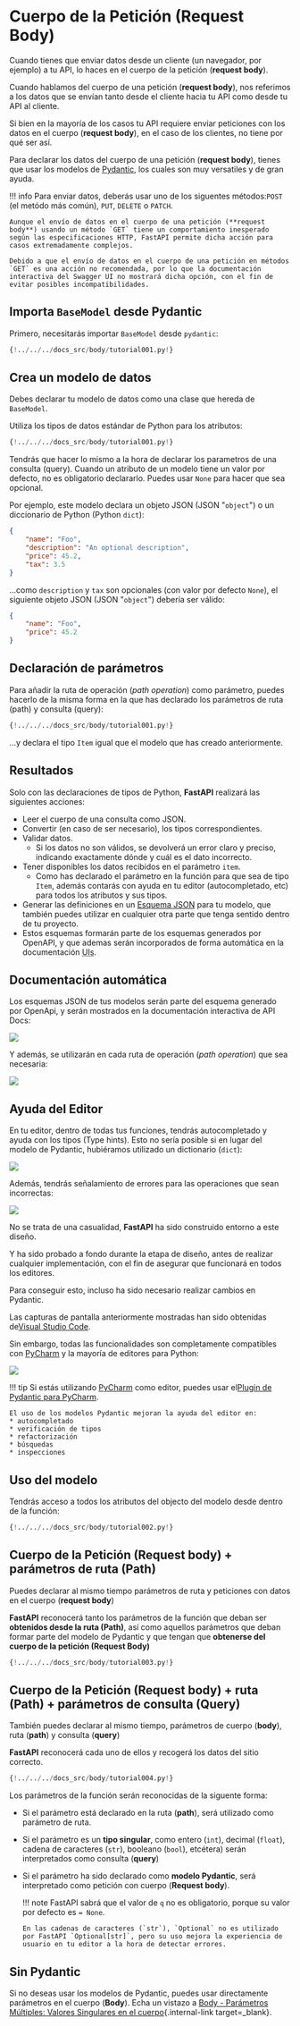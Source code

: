# Cuerpo de la Petición (Request Body)

Cuando tienes que enviar datos desde un cliente (un navegador, por ejemplo) a tu API, lo haces en el cuerpo de la petición (**request body**).

Cuando hablamos del cuerpo de una petición (**request body**), nos referimos a los datos que se envían tanto desde el cliente hacia tu API como desde tu API al cliente.

Si bien en la mayoría de los casos tu API requiere enviar peticiones con los datos en el cuerpo (**request body**), en el caso de los clientes, no tiene por qué ser así.

Para declarar los datos del cuerpo de una petición (**request body**), tienes que usar los modelos de <a href="https://pydantic-docs.helpmanual.io/" class="external-link" target="_blank">Pydantic</a>, los cuales son muy versatiles y de gran ayuda.

!!! info
Para enviar datos, deberás usar uno de los siguentes métodos:`POST` (el metódo más común), `PUT`, `DELETE` o `PATCH`.

    Aunque el envío de datos en el cuerpo de una petición (**request body**) usando un método `GET` tiene un comportamiento inesperado según las especificaciones HTTP, FastAPI permite dicha acción para casos extremadamente complejos.

    Debido a que el envío de datos en el cuerpo de una petición en métodos `GET` es una acción no recomendada, por lo que la documentación interactiva del Swagger UI no mostrará dicha opción, con el fin de evitar posibles incompatibilidades.

## Importa `BaseModel` desde Pydantic

Primero, necesitarás importar `BaseModel` desde `pydantic`:

```Python hl_lines="4"
{!../../../docs_src/body/tutorial001.py!}
```

## Crea un modelo de datos

Debes declarar tu modelo de datos como una clase que hereda de `BaseModel`.

Utiliza los tipos de datos estándar de Python para los atributos:

```Python hl_lines="7-11"
{!../../../docs_src/body/tutorial001.py!}
```

Tendrás que hacer lo mismo a la hora de declarar los parametros de una consulta (query). Cuando un atributo de un modelo tiene un valor por defecto, no es obligatorio declararlo. Puedes usar `None` para hacer que sea opcional.

Por ejemplo, este modelo declara un objeto JSON (JSON "`object`") o un diccionario de Python (Python `dict`):

```JSON
{
    "name": "Foo",
    "description": "An optional description",
    "price": 45.2,
    "tax": 3.5
}
```

...como `description` y `tax` son opcionales (con valor por defecto `None`), el siguiente objeto JSON (JSON "`object`") debería ser válido:

```JSON
{
    "name": "Foo",
    "price": 45.2
}
```

## Declaración de parámetros

Para añadir la ruta de operación (_path operation_) como parámetro, puedes hacerlo de la misma forma en la que has declarado los parámetros de ruta (path) y consulta (query):

```Python hl_lines="18"
{!../../../docs_src/body/tutorial001.py!}
```

...y declara el tipo `Item` igual que el modelo que has creado anteriormente.

## Resultados

Solo con las declaraciones de tipos de Python, **FastAPI** realizará las siguientes acciones:

- Leer el cuerpo de una consulta como JSON.
- Convertir (en caso de ser necesario), los tipos correspondientes.
- Validar datos.
  - Si los datos no son válidos, se devolverá un error claro y preciso, indicando exactamente dónde y cuál es el dato incorrecto.
- Tener disponibles los datos recibidos en el parámetro `item`.
  - Como has declarado el parámetro en la función para que sea de tipo `Item`, además contarás con ayuda en tu editor (autocompletado, etc) para todos los atributos y sus tipos.
- Generar las definiciones en un <a href="https://json-schema.org" class="external-link" target="_blank">Esquema JSON</a> para tu modelo, que también puedes utilizar en cualquier otra parte que tenga sentido dentro de tu proyecto.
- Estos esquemas formarán parte de los esquemas generados por OpenAPI, y que ademas serán incorporados de forma automática en la documentación <abbr title="Interfaces de Usuarios">UIs</abbr>.

## Documentación automática

Los esquemas JSON de tus modelos serán parte del esquema generado por OpenApi, y serán mostrados en la documentación interactiva de API Docs:

<img src="/img/tutorial/body/image01.png">

Y además, se utilizarán en cada ruta de operación (_path operation_) que sea necesaria:

<img src="/img/tutorial/body/image02.png">

## Ayuda del Editor

En tu editor, dentro de todas tus funciones, tendrás autocompletado y ayuda con los tipos (Type hints). Esto no sería posible si en lugar del modelo de Pydantic, hubiéramos utilizado un dictionario (`dict`):

<img src="/img/tutorial/body/image03.png">

Además, tendrás señalamiento de errores para las operaciones que sean incorrectas:

<img src="/img/tutorial/body/image04.png">

No se trata de una casualidad, **FastAPI** ha sido construido entorno a este diseño.

Y ha sido probado a fondo durante la etapa de diseño, antes de realizar cualquier implementación, con el fin de asegurar que funcionará en todos los editores.

Para conseguir esto, incluso ha sido necesario realizar cambios en Pydantic.

Las capturas de pantalla anteriormente mostradas han sido obtenidas de<a href="https://code.visualstudio.com" class="external-link" target="_blank">Visual Studio Code</a>.

Sin embargo, todas las funcionalidades son completamente compatibles con <a href="https://www.jetbrains.com/pycharm/" class="external-link" target="_blank">PyCharm</a> y la mayoría de editores para Python:

<img src="/img/tutorial/body/image05.png">

!!! tip
Si estás utilizando <a href="https://www.jetbrains.com/pycharm/" class="external-link" target="_blank">PyCharm</a> como editor, puedes usar el<a href="https://github.com/koxudaxi/pydantic-pycharm-plugin/" class="external-link" target="_blank">Plugin de Pydantic para PyCharm</a>.

    El uso de los modelos Pydantic mejoran la ayuda del editor en:
    * autocompletado
    * verificación de tipos
    * refactorización
    * búsquedas
    * inspecciones

## Uso del modelo

Tendrás acceso a todos los atributos del objecto del modelo desde dentro de la función:

```Python hl_lines="21"
{!../../../docs_src/body/tutorial002.py!}
```

## Cuerpo de la Petición (Request body) + parámetros de ruta (Path)

Puedes declarar al mismo tiempo parámetros de ruta y peticiones con datos en el cuerpo (**request body**)

**FastAPI** reconocerá tanto los parámetros de la función que deban ser **obtenidos desde la ruta (Path)**, así como aquellos parámetros que deban formar parte del modelo de Pydantic y que tengan que **obtenerse del cuerpo de la petición (Request Body)**

```Python hl_lines="17-18"
{!../../../docs_src/body/tutorial003.py!}
```

## Cuerpo de la Petición (Request body) + ruta (Path) + parámetros de consulta (Query)

También puedes declarar al mismo tiempo, parámetros de cuerpo (**body**), ruta (**path**) y consulta (**query**)

**FastAPI** reconocerá cada uno de ellos y recogerá los datos del sitio correcto.

```Python hl_lines="18"
{!../../../docs_src/body/tutorial004.py!}
```

Los parámetros de la función serán reconocidas de la siguente forma:

- Si el parámetro está declarado en la ruta (**path**), será utilizado como parámetro de ruta.
- Si el parámetro es un **tipo singular**, como entero (`int`), decimal (`float`), cadena de caracteres (`str`), booleano (`bool`), etcétera) serán interpretados como consulta (**query**)
- Si el parámetro ha sido declarado como **modelo Pydantic**, será interpretado como petición con cuerpo (**Request body**).

  !!! note
  FastAPI sabrá que el valor de `q` no es obligatorio, porque su valor por defecto es `= None`.

      En las cadenas de caracteres (`str`), `Optional` no es utilizado por FastAPI `Optional[str]`, pero su uso mejora la experiencia de usuario en tu editor a la hora de detectar errores.

## Sin Pydantic

Si no deseas usar los modelos de Pydantic, puedes usar directamente parámetros en el cuerpo (**Body**). Echa un vistazo a [Body - Parámetros Múltiples: Valores Singulares en el cuerpo](body-multiple-params.md#singular-values-in-body){.internal-link target=\_blank}.
